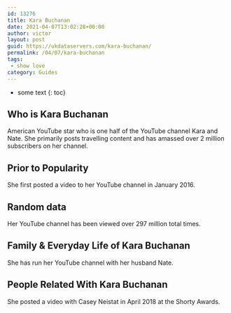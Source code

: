 ```yaml
---
id: 13276
title: Kara Buchanan
date: 2021-04-07T13:02:28+00:00
author: victor
layout: post
guid: https://ukdataservers.com/kara-buchanan/
permalink: /04/07/kara-buchanan
tags:
 - show love
category: Guides
---
```


* some text
{: toc}


## Who is Kara Buchanan



American YouTube star who is one half of the YouTube channel Kara and Nate. She primarily posts travelling content and has amassed over 2 million subscribers on her channel. 

                
                
                
## Prior to Popularity



She first posted a video to her YouTube channel in January 2016. 

                
                
                
## Random data



Her YouTube channel has been viewed over 297 million total times. 

                
                
                
## Family & Everyday Life of Kara Buchanan



She has run her YouTube channel with her husband Nate. 

                
                
                
## People Related With Kara Buchanan



She posted a video with Casey Neistat in April 2018 at the Shorty Awards. 

                
              
            
          
          
          